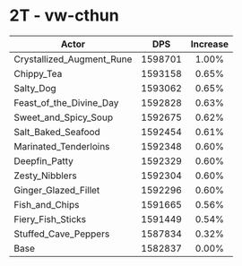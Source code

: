 # 2T - vw-cthun
| Actor | DPS | Increase |
|---|:---:|:---:|
|Crystallized_Augment_Rune|1598701|1.00%|
|Chippy_Tea|1593158|0.65%|
|Salty_Dog|1593062|0.65%|
|Feast_of_the_Divine_Day|1592828|0.63%|
|Sweet_and_Spicy_Soup|1592675|0.62%|
|Salt_Baked_Seafood|1592454|0.61%|
|Marinated_Tenderloins|1592348|0.60%|
|Deepfin_Patty|1592329|0.60%|
|Zesty_Nibblers|1592304|0.60%|
|Ginger_Glazed_Fillet|1592296|0.60%|
|Fish_and_Chips|1591665|0.56%|
|Fiery_Fish_Sticks|1591449|0.54%|
|Stuffed_Cave_Peppers|1587834|0.32%|
|Base|1582837|0.00%|
